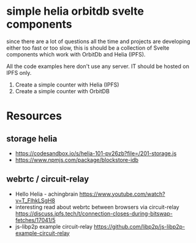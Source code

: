 # simple helia orbitdb svelte components

since there are a lot of questions all the time and projects are developing either too fast or too slow,
this is should be a collection of Svelte components which work with OrbitDb and Helia (IPFS).

All the code examples here don't use any server. IT should be hosted on IPFS only.

1. Create a simple counter with Helia (IPFS) 
2. Create a simple counter with OrbitDB 


# Resources 
## storage helia 
- https://codesandbox.io/s/helia-101-pv26zb?file=/201-storage.js
- https://www.npmjs.com/package/blockstore-idb
    
## webrtc / circuit-relay
- Hello Helia - achingbrain https://www.youtube.com/watch?v=T_FlhkLSgH8
- interesting read about webrtc between browsers via circuit-relay https://discuss.ipfs.tech/t/connection-closes-during-bitswap-fetches/17041/5
- js-libp2p example circuit-relay https://github.com/libp2p/js-libp2p-example-circuit-relay